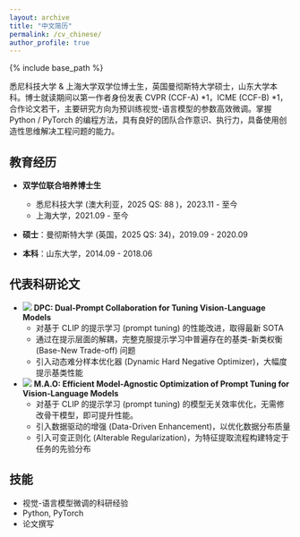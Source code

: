 ```yaml
---
layout: archive
title: "中文简历"
permalink: /cv_chinese/
author_profile: true
---
```


{% include base_path %}

悉尼科技大学 & 上海大学双学位博士生，英国曼彻斯特大学硕士，山东大学本科。博士就读期间以第一作者身份发表 CVPR (CCF-A) *1，ICME (CCF-B) *1，合作论文若干，主要研究方向为预训练视觉-语言模型的参数高效微调。掌握 Python / PyTorch 的编程方法，具有良好的团队合作意识、执行力，具备使用创造性思维解决工程问题的能力。

教育经历
------

* **双学位联合培养博士生**
  * 悉尼科技大学 (澳大利亚，2025 QS: 88 )，2023.11 - 至今
  * 上海大学，2021.09 - 至今

* **硕士**：曼彻斯特大学 (英国，2025 QS: 34)，2019.09 - 2020.09
* **本科**：山东大学，2014.09 - 2018.06

代表科研论文
------
* <img src='https://img.shields.io/badge/2025-CVPR-brightgreen.svg' /> **DPC: Dual-Prompt Collaboration for Tuning Vision-Language Models**
  * 对基于 CLIP 的提示学习 (prompt tuning) 的性能改进，取得最新 SOTA
  * 通过在提示层面的解耦，完整克服提示学习中普遍存在的基类-新类权衡 (Base-New Trade-off) 问题
  * 引入动态难分样本优化器 (Dynamic Hard Negative Optimizer)，大幅度提示基类性能
* <img src='https://img.shields.io/badge/2025-ICME-brightgreen.svg' /> **M.A.O: Efficient Model-Agnostic Optimization of Prompt Tuning for Vision-Language Models**
  * 对基于 CLIP 的提示学习 (prompt tuning) 的模型无关效率优化，无需修改骨干模型，即可提升性能。
  * 引入数据驱动的增强 (Data-Driven Enhancement)，以优化数据分布质量
  * 引入可变正则化 (Alterable Regularization)，为特征提取流程构建特定于任务的先验分布

## 技能

* 视觉-语言模型微调的科研经验
* Python, PyTorch
* 论文撰写
